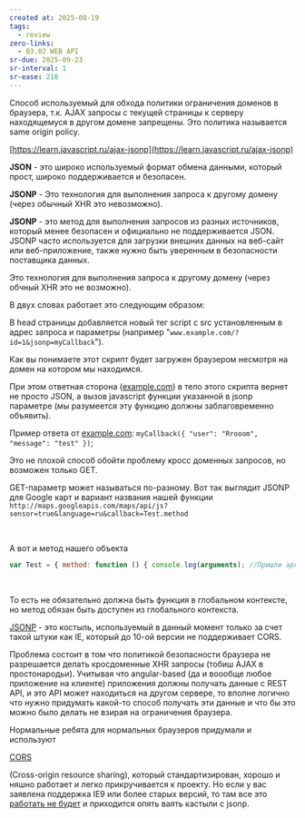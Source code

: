 ```yaml
---
created at: 2025-08-19
tags:
  - review
zero-links:
  - 03.02 WEB API
sr-due: 2025-09-23
sr-interval: 1
sr-ease: 210
---
```

Способ используемый для обхода политики ограничения доменов в браузера, т.к. AJAX запросы с текущей страницы к серверу находящемуся в другом домене запрещены. Это политика называется same origin policy.

[https://learn.javascript.ru/ajax-jsonp](https://learn.javascript.ru/ajax-jsonp)

**JSON** - это широко используемый формат обмена данными, который прост, широко поддерживается и безопасен.

**JSONP** - Это технология для выполнения запроса к другому домену (через обычный XHR это невозможно).

**JSONP** - это метод для выполнения запросов из разных источников, который менее безопасен и официально не поддерживается JSON. JSONP часто используется для загрузки внешних данных на веб-сайт или веб-приложение, также нужно быть уверенным в безопасности поставщика данных.

Это технология для выполнения запроса к другому домену (через обчный XHR это не возможно).

В двух словах работает это следующим образом:

В head страницы добавляется новый тег script с src установленным в адрес запроса и параметры (например "`www.example.com/?id=1&jsonp=myCallback`").

Как вы понимаете этот скрипт будет загружен браузером несмотря на домен на котором мы находимся.

При этом ответная сторона ([example.com](http://example.com)) в тело этого скрипта вернет не просто JSON, а вызов javascript функции указанной в jsonp параметре (мы разумеется эту функцию должны заблаговременно объявить).

Пример ответа от [example.com](http://example.com): `myCallback({ "user": "Rrooom", "message": "test" })`;

Это не плохой способ обойти проблему кросс доменных запросов, но возможен только GET.

GET-параметр может называться по-разному. Вот так выглядит JSONP для Google карт и вариант названия нашей функции
`http://maps.googleapis.com/maps/api/js?sensor=true&language=ru&callback=Test.method`

​

А вот и метод нашего объекта

```js
var Test = { method: function () { console.log(arguments); //Пришли аргументы от maps.googleapis.com } };
```
​

То есть не обязательно должна быть функция в глобальном контексте, но метод обязан быть доступен из глобального контекста.

[JSONP](https://ru.wikipedia.org/wiki/JSONP) - это костыль, используемый в данный момент только за счет такой штуки как IE, который до 10-ой версии не поддерживает CORS.

Проблема состоит в том что политикой безопасности браузера не разрешается делать кросдоменные XHR запросы (тобиш AJAX в простонародьи). Учитывая что angular-based (да и воообще любое приложение на клиенте) приложения должны получать данные с REST API, и это API может находиться на другом сервере, то вполне логично что нужно придумать какой-то способ получать эти данные и что бы это можно было делать не взирая на ограничения браузера.

Нормальные ребята для нормальных браузеров придумали и используют

[CORS](http://en.wikipedia.org/wiki/Cross-origin_resource_sharing)

(Cross-origin resource sharing), который стандартизирован, хорошо и няшно работает и легко прикручивается к проекту. Но если у вас заявлена поддержка IE9 или более старых версий, то там все это [работать не будет](http://caniuse.com/#feat=cors) и приходится опять ваять кастыли с jsonp.